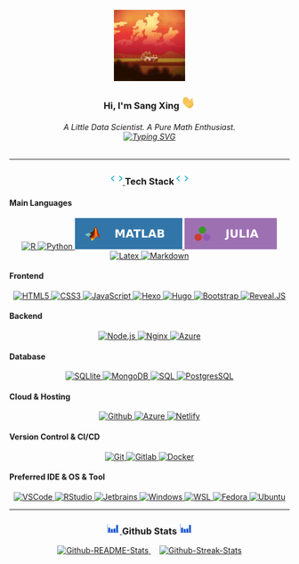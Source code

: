 <p align="center">
  <a href="https://github.com/Sang-Buster">
    <img style="width:8rem; height:auto" src="https://raw.githubusercontent.com/Sang-Buster/Picgo-Github/main/img/Gallery/EveCat.gif"/>
  </a>
</p>

<h3 align="center">Hi, I'm Sang Xing
  <a href="https://github.com/Sang-Buster">
    <img width="25px" src="https://raw.githubusercontent.com/Sang-Buster/Picgo-Github/main/img/Hi.gif">
  </a>
</h3>

<h6 font-size="20" align="center">
  A Little Data Scientist. A Pure Math Enthusiast.
  <br>
  <a href="https://github.com/Sang-Buster">
    <img src="https://readme-typing-svg.herokuapp.com?font=Consolas&weight=50&size=11&pause=1000&color=7FD9FB&center=true&width=435&height=30&lines=Always+grinding..." alt="Typing SVG" />
  </a>
</h6>

---

<h3 align="center">
  <a href="https://github.com/Sang-Buster">
    <img src="https://raw.githubusercontent.com/Sang-Buster/Picgo-Github/main/img/coding.gif" width="22px">
  </a>
  Tech Stack
  <a href="https://github.com/Sang-Buster">
    <img src="https://raw.githubusercontent.com/Sang-Buster/Picgo-Github/main/img/coding.gif" width="22px">
  </a>
</h3>

<h4>Main Languages</h4>
<p align="center">
  <a href="https://www.r-project.org/" target="_blank"> 
    <img src="https://img.shields.io/badge/R-276DC3?style=for-the-badge&logo=r&logoColor=white"
      alt="R"/> 
  </a>
  <a href="https://www.python.org/" target="_blank"> 
    <img src="https://img.shields.io/badge/Python-FFD43B?style=for-the-badge&logo=python&logoColor=blue"
      alt="Python"/>
  </a>
  <a href="https://www.mathworks.com/products/matlab.html" target="_blank"> 
    <img src="https://github.com/Sang-Buster/Picgo-Github/raw/main/img/Icons/Matlab.svg"
      alt="Matlab"/> 
  </a>
  <a href="https://julialang.org/" target="_blank"> 
    <img src="https://github.com/Sang-Buster/Picgo-Github/raw/main/img/Icons/Julia.svg"
      alt="Julia"/>
  </a>
  <a href="https://www.latex-project.org/" target="_blank"> 
    <img src="https://img.shields.io/badge/LaTeX-47A141?style=for-the-badge&logo=LaTeX&logoColor=white"
      alt="Latex"/> 
  </a>
  <a href="https://www.markdownguide.org/" target="_blank"> 
    <img src="https://img.shields.io/badge/Markdown-000000?style=for-the-badge&logo=markdown&logoColor=white"
      alt="Markdown"/> 
  </a>
</p>


<h4>Frontend</h4>
<p align="center">
  <a href="https://www.w3schools.com/html/" target="_blank"> 
    <img src="https://img.shields.io/badge/html-E34F26.svg?style=for-the-badge&logo=html5&logoColor=white"
      alt="HTML5"/> 
  </a>
  <a href="https://www.w3schools.com/css/" target="_blank">
    <img src="https://img.shields.io/badge/css-1572B6.svg?style=for-the-badge&logo=css3&logoColor=white"
      alt="CSS3"/>
  </a>
  <a href="https://www.w3schools.com/js/" target="_blank"> 
    <img src="https://img.shields.io/badge/Javascript-F7DF1E.svg?style=for-the-badge&logo=javascript&logoColor=black"
      alt="JavaScript"/> 
  </a>
  <a href="https://hexo.io/" target="_blank"> 
    <img src="https://img.shields.io/badge/Hexo-0E83CD?style=for-the-badge&logo=hexo&logoColor=white"
      alt="Hexo"/> 
  </a>
    <a href="https://gohugo.io/" target="_blank"> 
    <img src="https://img.shields.io/badge/Hugo-FF4088?style=for-the-badge&logo=hugo&logoColor=white"
      alt="Hugo"/> 
  </a>
    <a href="https://getbootstrap.com/" target="_blank"> 
    <img src="https://img.shields.io/badge/Bootstrap-563D7C?style=for-the-badge&logo=bootstrap&logoColor=white"
      alt="Bootstrap"/> 
  </a>
  <a href="https://revealjs.com/" target="_blank"> 
    <img src="https://img.shields.io/badge/Reveal.JS-c8408c?style=for-the-badge&logo=RevealdotJS&logoColor=F2E142"
      alt="Reveal.JS"/> 
  </a>
</p>


<h4>Backend</h4>
<p align="center">
  <a href="https://nodejs.org" target="_blank"> 
    <img src="https://img.shields.io/badge/node.js-339933.svg?style=for-the-badge&logo=nodedotjs&logoColor=white"
      alt="Node.js"/> 
  </a>
  <a href="https://www.nginx.com" target="_blank"> 
    <img src="https://img.shields.io/badge/nginx-009639.svg?style=for-the-badge&logo=nginx&logoColor=white" 
      alt="Nginx"/> 
  </a> 
  <a href="https://azure.microsoft.com/en-us/" target="_blank"> 
    <img src="https://img.shields.io/badge/microsoft%20azure-0089D6?style=for-the-badge&logo=microsoft-azure&logoColor=white"
      alt="Azure"/> 
  </a> 
</p>


<h4>Database</h4>
<p align="center">
  <a href="https://www.sqlite.org/index.html" target="_blank"> 
    <img src="https://img.shields.io/badge/SQLite-07405E?style=for-the-badge&logo=sqlite&logoColor=white"
      alt="SQLlite"/> 
  </a> 
  <a href="https://www.mongodb.com/" target="_blank"> 
    <img src="https://img.shields.io/badge/mongodb-47A248.svg?style=for-the-badge&logo=mongodb&logoColor=white"
      alt="MongoDB"/> 
  </a> 
  <a href="https://www.mysql.com/" target="_blank"> 
    <img src="https://img.shields.io/badge/MySQL-005C84?style=for-the-badge&logo=mysql&logoColor=white"
      alt="SQL"/> 
  </a> 
  <a href="https://www.postgresql.org/" target="_blank"> 
    <img src="https://img.shields.io/badge/PostgreSQL-316192?style=for-the-badge&logo=postgresql&logoColor=white"
      alt="PostgresSQL"/> 
  </a> 
</p>


<h4>Cloud & Hosting</h4>
<p align="center">
  <a href="https://github.com/" target="_blank">
    <img src="https://img.shields.io/badge/github-181717.svg?style=for-the-badge&logo=github&logoColor=white" alt="Github" />
  </a>
  <a href="https://vercel.com/" target="_blank">
    <img  src="https://img.shields.io/badge/Vercel-000000?style=for-the-badge&logo=vercel&logoColor=white" alt="Azure"/> 
  </a>
  <a href="https://netlify.com/" target="_blank">
    <img src="https://img.shields.io/badge/netlify-00C7B7.svg?style=for-the-badge&logo=netlify&logoColor=black" alt="Netlify"/>
  </a>
</p>


<h4>Version Control & CI/CD</h4>
<p align="center">
  <a href="https://git-scm.com/" target="_blank">
    <img src="https://img.shields.io/badge/git-F05032.svg?style=for-the-badge&logo=git&logoColor=white"
      alt="Git"/>
  </a>
  <a href="https://about.gitlab.com/" target="_blank">
    <img src="https://img.shields.io/badge/gitlab-FC6D26.svg?style=for-the-badge&logo=gitlab&logoColor=white"
      alt="Gitlab"/>
  </a>
    <a href="https://www.docker.com/" target="_blank">
    <img src="https://img.shields.io/badge/docker-2496ED.svg?style=for-the-badge&logo=docker&logoColor=white"
      alt="Docker"/>
  </a>
</p>

<h4>Preferred IDE & OS  & Tool</h4>
<p align="center"> 
  <a href="https://code.visualstudio.com/" target="_blank">
    <img src="https://img.shields.io/badge/vscode-007ACC.svg?style=for-the-badge&logo=visualstudiocode&logoColor=white" alt="VSCode"/> 
  </a>
  <a href="https://www.rstudio.com/" target="_blank">
    <img src="https://img.shields.io/badge/RStudio-75AADB?style=for-the-badge&logo=RStudio&logoColor=white" alt="RStudio"/> 
  </a>
  <a href="https://www.jetbrains.com/" target="_blank">
    <img src="https://img.shields.io/badge/jetbrains%20IDE-000000.svg?style=for-the-badge&logo=jetbrains&logoColor=white" alt="Jetbrains" />
  </a>
  <a href="https://www.microsoft.com/en-us/windows/" target="_blank"> 
    <img src="https://img.shields.io/badge/Windows-0078D6?style=for-the-badge&logo=windows&logoColor=white" alt="Windows"/>
  </a>
  <a href="https://www.microsoft.com/en-us/windows/" target="_blank"> 
    <img src="https://img.shields.io/badge/WSL-0a97f5?style=for-the-badge&logo=linux&logoColor=white" alt="WSL"/>
  </a>  
  <a href="https://getfedora.org/" target="_blank"> 
    <img src="https://img.shields.io/badge/Fedora-294172?style=for-the-badge&logo=fedora&logoColor=white" alt="Fedora"/>
  </a>  
  <a href="https://ubuntu.com/" target="_blank"> 
    <img src="https://img.shields.io/badge/ubuntu-E95420.svg?style=for-the-badge&logo=ubuntu&logoColor=white" alt="Ubuntu"/>
  </a>
<!--   <a href="https://archlinux.org/" target="_blank"> 
    <img src="https://img.shields.io/badge/Arch_Linux-1793D1?style=for-the-badge&logo=arch-linux&logoColor=white" alt="Arch"/>
  </a>
</p> -->

---

<h3 align="center">
  <a href="https://github.com/Sang-Buster">
    <img src="https://raw.githubusercontent.com/Sang-Buster/Picgo-Github/main/img/stats.gif" width="25px">
  </a>
  Github Stats 
  <a href="https://github.com/Sang-Buster">
    <img src="https://raw.githubusercontent.com/Sang-Buster/Picgo-Github/main/img/stats.gif" width="25px">
  </a>
</h3> 
  
<div align="center">
  <a href="https://github.com/Sang-Buster">
  <img src="https://github-readme-stats-sang-buster.vercel.app/api?username=Sang-Buster&theme=react&count_private=true&include_all_commits=true&hide=stars&show_icons=true&line_height=30" alt="Github-README-Stats" width="380px"/>
  </a>
  &nbsp;&nbsp;&nbsp;
  <a href="https://github.com/Sang-Buster">
  <img src="https://streak-stats.demolab.com/?user=Sang-Buster&theme=react&count_private=true&include_all_commits=true" alt="Github-Streak-Stats" width="380px"/>
  </a>
<!--   <a href="https://github.com/Sang-Buster">
  <img src="https://github-readme-stats.vercel.app/api/top-langs/?username=Sang-Buster&layout=compact&theme=react&hide=freemarker" alt="https://github.com/Sang-Buster" width=350 height=150/>
  </a> -->
</div>
